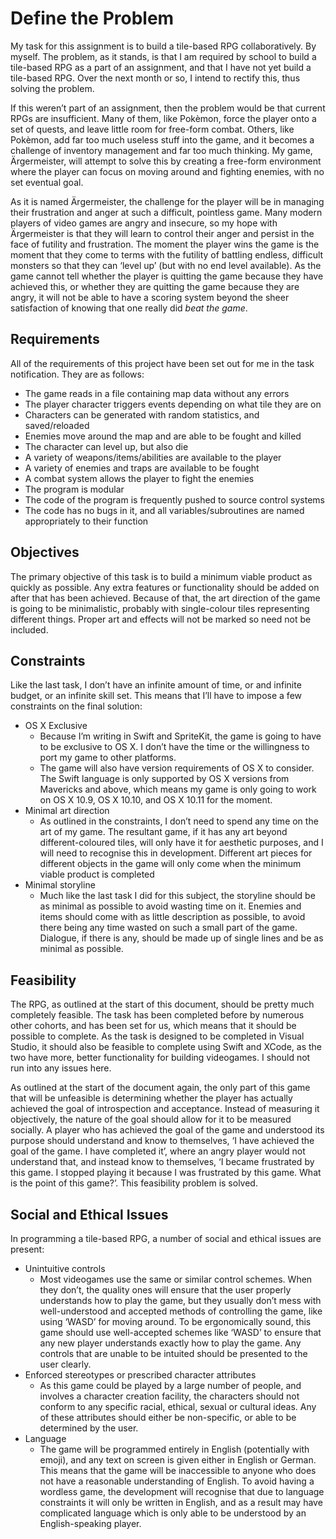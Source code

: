 # Define the Problem
My task for this assignment is to build a tile-based RPG collaboratively. By myself. The problem, as it stands, is that I am required by school to build a tile-based RPG as a part of an assignment, and that I have not yet build a tile-based RPG. Over the next month or so, I intend to rectify this, thus solving the problem.

If this weren’t part of an assignment, then the problem would be that current RPGs are insufficient. Many of them, like Pokèmon, force the player onto a set of quests, and leave little room for free-form combat. Others, like Pokèmon, add far too much useless stuff into the game, and it becomes a challenge of inventory management and far too much thinking. My game, Ärgermeister, will attempt to solve this by creating a free-form environment where the player can focus on moving around and fighting enemies, with no set eventual goal.

As it is named Ärgermeister, the challenge for the player will be in managing their frustration and anger at such a difficult, pointless game. Many modern players of video games are angry and insecure, so my hope with Ärgermeister is that they will learn to control their anger and persist in the face of futility and frustration. The moment the player wins the game is the moment that they come to terms with the futility of battling endless, difficult monsters so that they can ‘level up’ (but with no end level available). As the game cannot tell whether the player is quitting the game because they have achieved this, or whether they are quitting the game because they are angry, it will not be able to have a scoring system beyond the sheer satisfaction of knowing that one really did _beat the game_.

## Requirements
All of the requirements of this project have been set out for me in the task notification. They are as follows:

- The game reads in a file containing map data without any errors
- The player character triggers events depending on what tile they are on
- Characters can be generated with random statistics, and saved/reloaded
- Enemies move around the map and are able to be fought and killed
- The character can level up, but also die
- A variety of weapons/items/abilities are available to the player
- A variety of enemies and traps are available to be fought
- A combat system allows the player to fight the enemies
- The program is modular
- The code of the program is frequently pushed to source control systems
- The code has no bugs in it, and all variables/subroutines are named appropriately to their function

## Objectives
The primary objective of this task is to build a minimum viable product as quickly as possible. Any extra features or functionality should be added on after that has been achieved. Because of that, the art direction of the game is going to be minimalistic, probably with single-colour tiles representing different things. Proper art and effects will not be marked so need not be included.

## Constraints
Like the last task, I don’t have an infinite amount of time, or and infinite budget, or an infinite skill set. This means that I’ll have to impose a few constraints on the final solution:

- OS X Exclusive
	- Because I’m writing in Swift and SpriteKit, the game is going to have to be exclusive to OS X. I don’t have the time or the willingness to port my game to other platforms.
	- The game will also have version requirements of OS X to consider. The Swift language is only supported by OS X versions from Mavericks and above, which means my game is only going to work on OS X 10.9, OS X 10.10, and OS X 10.11 for the moment.
- Minimal art direction
	- As outlined in the constraints, I don’t need to spend any time on the art of my game. The resultant game, if it has any art beyond different-coloured tiles, will only have it for aesthetic purposes, and I will need to recognise this in development. Different art pieces for different objects in the game will only come when the minimum viable product is completed
- Minimal storyline
	- Much like the last task I did for this subject, the storyline should be as minimal as possible to avoid wasting time on it. Enemies and items should come with as little description as possible, to avoid there being any time wasted on such a small part of the game. Dialogue, if there is any, should be made up of single lines and be as minimal as possible.

## Feasibility
The RPG, as outlined at the start of this document, should be pretty much completely feasible. The task has been completed before by numerous other cohorts, and has been set for us, which means that it should be possible to complete. As the task is designed to be completed in Visual Studio, it should also be feasible to complete using Swift and XCode, as the two have more, better functionality for building videogames. I should not run into any issues here.

As outlined at the start of the document again, the only part of this game that will be unfeasible is determining whether the player has actually achieved the goal of introspection and acceptance. Instead of measuring it objectively, the nature of the goal should allow for it to be measured socially. A player who has achieved the goal of the game and understood its purpose should understand and know to themselves, ‘I have achieved the goal of the game. I have completed it’, where an angry player would not understand that, and instead know to themselves, ‘I became frustrated by this game. I stopped playing it because I was frustrated by this game. What is the point of this game?’. This feasibility problem is solved.

## Social and Ethical Issues
In programming a tile-based RPG, a number of social and ethical issues are present:

- Unintuitive controls
	- Most videogames use the same or similar control schemes. When they don’t, the quality ones will ensure that the user properly understands how to play the game, but they usually don’t mess with well-understood and accepted methods of controlling the game, like using ‘WASD’ for moving around. To be ergonomically sound, this game should use well-accepted schemes like ‘WASD’ to ensure that any new player understands exactly how to play the game. Any controls that are unable to be intuited should be presented to the user clearly.
- Enforced stereotypes or prescribed character attributes
	- As this game could be played by a large number of people, and involves a character creation facility, the characters should not conform to any specific racial, ethical, sexual or cultural ideas. Any of these attributes should either be non-specific, or able to be determined by the user.
- Language
	- The game will be programmed entirely in English (potentially with emoji), and any text on screen is given either in English or German. This means that the game will be inaccessible to anyone who does not have a reasonable understanding of English. To avoid having a wordless game, the development will recognise that due to language constraints it will only be written in English, and as a result may have complicated language which is only able to be understood by an English-speaking player.